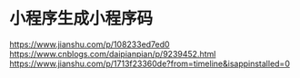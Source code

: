 # 小程序生成小程序码

https://www.jianshu.com/p/108233ed7ed0
https://www.cnblogs.com/daipianpian/p/9239452.html
https://www.jianshu.com/p/1713f23360de?from=timeline&isappinstalled=0
